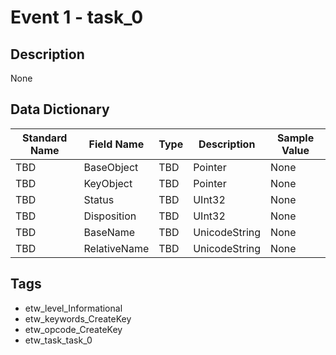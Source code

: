 # Event 1 - task_0

## Description
None

## Data Dictionary
|Standard Name|Field Name|Type|Description|Sample Value|
|---|---|---|---|---|
|TBD|BaseObject|TBD|Pointer|None|None|
|TBD|KeyObject|TBD|Pointer|None|None|
|TBD|Status|TBD|UInt32|None|None|
|TBD|Disposition|TBD|UInt32|None|None|
|TBD|BaseName|TBD|UnicodeString|None|None|
|TBD|RelativeName|TBD|UnicodeString|None|None|

## Tags
* etw_level_Informational
* etw_keywords_CreateKey
* etw_opcode_CreateKey
* etw_task_task_0